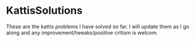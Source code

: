 # KattisSolutions
These are the kattis problems I have solved so far. I will update them as I go along and any improvement/tweaks/positive critism is welcom.

